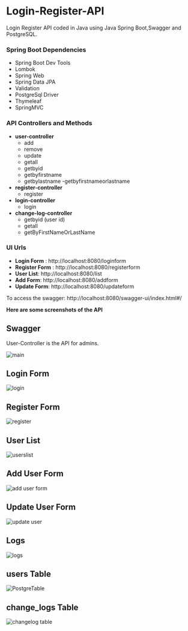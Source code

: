 # Login-Register-API

Login Register API coded in Java using Java Spring Boot,Swagger and PostgreSQL.

### Spring Boot Dependencies
   - Spring Boot Dev Tools
   - Lombok
   - Spring Web
   - Spring Data JPA
   - Validation
   - PostgreSql Driver
   - Thymeleaf
   - SpringMVC
   
   
### API Controllers and Methods
   - **user-controller**
      - add
      - remove
      - update
      - getall
      - getbyid
      - getbyfirstname
      - getbylastname
      -getbyfirstnameorlastname
   - **register-controller**
      - register
   - **login-controller**
      - login
   - **change-log-controller**
      - getbyid (user id)
      - getall
      - getByFirstNameOrLastName

### UI Urls
   - **Login Form** : http://localhost:8080/loginform
   - **Register Form** : http://localhost:8080/registerform
   - **User List**: http://localhost:8080/list
   - **Add Form**: http://localhost:8080/addform
   - **Update Form**: http://localhost:8080/updateform 

To access the swagger: http://localhost:8080/swagger-ui/index.html#/

**Here are some screenshots of the API**

## Swagger
User-Controller is the API for admins.

![main](https://user-images.githubusercontent.com/116587797/230489830-e4c848f2-9618-43dc-8742-4770f895cae5.png)

## Login Form
![login](https://user-images.githubusercontent.com/116587797/232918589-9d80510b-b11a-4215-a4a4-47ec25162d2c.png)

## Register Form
![register](https://user-images.githubusercontent.com/116587797/232918639-443f42e7-cc42-44ea-a99e-08133afcdbc7.png)

## User List
![userslist](https://user-images.githubusercontent.com/116587797/232918669-dfe452b6-a554-4409-86c3-08d4d48afe86.png)

## Add User Form
![add user form](https://user-images.githubusercontent.com/116587797/232918702-9b4d0762-5780-4165-a33c-02e4d64142f7.png)

## Update User Form
![update user](https://user-images.githubusercontent.com/116587797/232918731-acec4c34-9fc7-4472-ad15-4bb70c2c2668.png)

## Logs
![logs](https://user-images.githubusercontent.com/116587797/232918746-62fad2e2-8dd3-4770-8d9f-62b1dd26f5fb.png)


## users Table

![PostgreTable](https://user-images.githubusercontent.com/116587797/229370540-b24d90a9-9f44-49d8-a891-75fa4f617aeb.png)

## change_logs Table

![changelog table](https://user-images.githubusercontent.com/116587797/230490327-ea3da5e6-1905-4526-aabf-9cad1d88f613.png)
